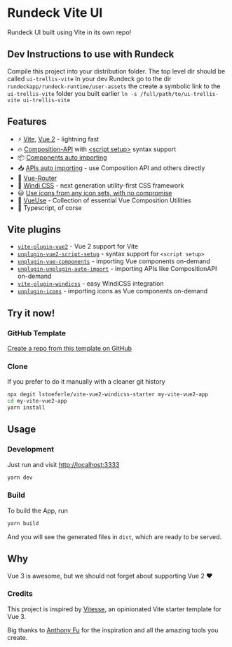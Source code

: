 # Rundeck Vite UI

Rundeck UI built using Vite in its own repo!

## Dev Instructions to use with Rundeck

Compile this project into your distribution folder. The top level dir should be called `ui-trellis-vite`
In your dev Rundeck go to the dir `rundeckapp/rundeck-runtime/user-assets` the create a symbolic link
to the `ui-trellis-vite` folder you built earlier `ln -s /full/path/to/ui-trellis-vite ui-trellis-vite`


## Features

* ⚡️ [Vite](https://github.com/vitejs/vite), [Vue 2](https://github.com/vuejs/vue) - lightning fast
* 🔥 [Composition-API](https://github.com/vuejs/composition-api) with [\<script setup\>](https://github.com/antfu/unplugin-vue2-script-setup) syntax support
* 📦 [Components auto importing](https://github.com/antfu/unplugin-vue-components)
* 📥 [APIs auto importing](https://github.com/antfu/unplugin-auto-import) - use Composition API and others directly
* 🚦 [Vue-Router](https://github.com/vuejs/vue-router)
* 🎨 [Windi CSS](https://github.com/windicss/vite-plugin-windicss) - next generation utility-first CSS framework
* 😃 [Use icons from any icon sets, with no compromise](https://github.com/antfu/unplugin-icons)
* 🧰 [VueUse](https://github.com/vueuse/vueuse) - Collection of essential Vue Composition Utilities
* 🦾 Typescript, of corse

## Vite plugins

* [`vite-plugin-vue2`](https://github.com/underfin/vite-plugin-vue2) -
  Vue 2 support for Vite
* [`unplugin-vue2-script-setup`](https://github.com/antfu/unplugin-vue2-script-setup) -
  syntax support for `<script setup>`
* [`unplugin-vue-components`](https://github.com/antfu/unplugin-vue-components) -
  importing Vue components on-demand
* [`unplugin-unplugin-auto-import`](https://github.com/antfu/unplugin-auto-import) -
  importing APIs like CompositionAPI on-demand
* [`vite-plugin-windicss`](https://github.com/windicss/vite-plugin-windicss) - 
  easy WindiCSS integration
* [`unplugin-icons`](https://github.com/antfu/unplugin-icons) -
  importing icons as Vue components on-demand


## Try it now!

### GitHub Template

[Create a repo from this template on GitHub](https://github.com/lstoeferle/vite-vue2-windicss-starter/generate)

### Clone 

If you prefer to do it manually with a cleaner git history

```bash
npx degit lstoeferle/vite-vue2-windicss-starter my-vite-vue2-app
cd my-vite-vue2-app
yarn install
```

## Usage

### Development

Just run and visit [http://localhost:3333](http://localhost:3333)

```bash
yarn dev
```

### Build

To build the App, run

```bash
yarn build
```

And you will see the generated files in `dist`, which are ready to be served.

## Why

Vue 3 is awesome, but we should not forget about supporting Vue 2 ♥️

### Credits

This project is inspired by [Vitesse](https://github.com/antfu/vitesse), an opinionated Vite starter template for Vue 3.

Big thanks to [Anthony Fu](https://github.com/antfu) for the inspiration and all the amazing tools you create.
